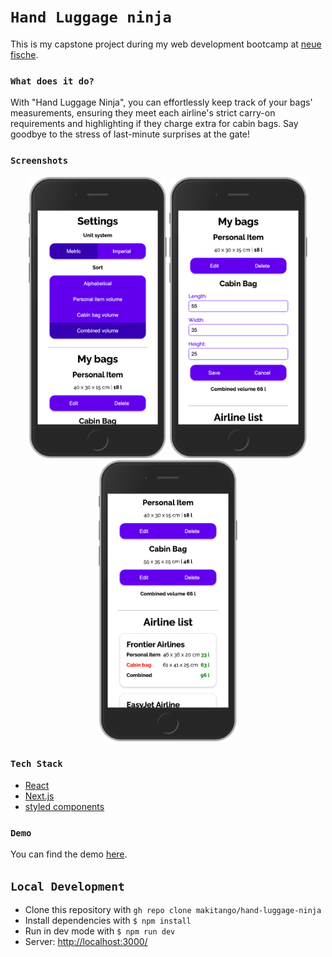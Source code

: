 # `Hand Luggage ninja`

This is my capstone project during my web development bootcamp at [neue fische](https://www.neuefische.de/).

### `What does it do?`

With "Hand Luggage Ninja", you can effortlessly keep track of your bags' measurements, ensuring they meet each airline's strict carry-on requirements and highlighting if they charge extra for cabin bags. Say goodbye to the stress of last-minute surprises at the gate!

### `Screenshots`

<div align="center">
  <img src="/public/images/readme/settings.png"
     height="450px"/>
  <img src="/public/images/readme/edit-bag.png"
     height="450px"/>
  <img src="/public/images/readme/bags-and-list.png"
     height="450px"/>
</div>

### `Tech Stack`

- [React](https://reactjs.org/)
- [Next.js](https://nextjs.org/)
- [styled components](https://styled-components.com/)

### `Demo`

You can find the demo [here](https://hand-luggage-ninja.vercel.app/).

## `Local Development`

- Clone this repository with `gh repo clone makitango/hand-luggage-ninja`
- Install dependencies with `$ npm install`
- Run in dev mode with `$ npm run dev`
- Server: [http://localhost:3000/](http://localhost:3000/)
